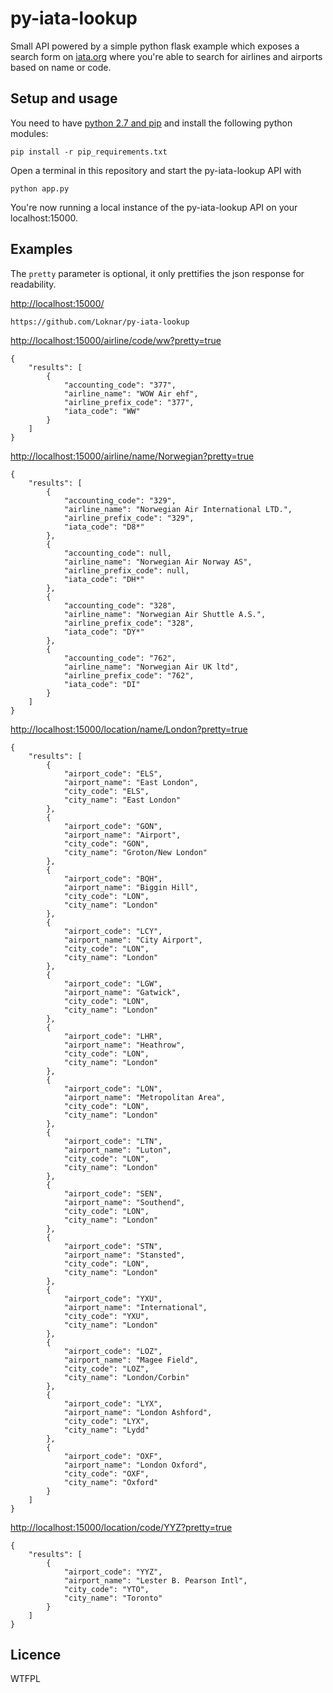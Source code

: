 
# py-iata-lookup

Small API powered by a simple python flask example which exposes a search form on [iata.org](http://www.iata.org/publications/Pages/code-search.aspx) where you're able to search for airlines and airports based on name or code.

## Setup and usage

You need to have [python 2.7 and pip](http://docs.python-guide.org/en/latest/starting/install/win/) and install the following python modules:

	pip install -r pip_requirements.txt

Open a terminal in this repository and start the py-iata-lookup API with

	python app.py

You're now running a local instance of the py-iata-lookup API on your localhost:15000.

## Examples

The `pretty` parameter is optional, it only prettifies the json response for readability.

[http://localhost:15000/](http://localhost:15000/)

	https://github.com/Loknar/py-iata-lookup

[http://localhost:15000/airline/code/ww?pretty=true](http://localhost:15000/airline/code/ww?pretty=true)

	{
		"results": [
			{
				"accounting_code": "377", 
				"airline_name": "WOW Air ehf", 
				"airline_prefix_code": "377", 
				"iata_code": "WW"
			}
		]
	}

[http://localhost:15000/airline/name/Norwegian?pretty=true](http://localhost:15000/airline/name/Norwegian?pretty=true)

	{
		"results": [
			{
				"accounting_code": "329", 
				"airline_name": "Norwegian Air International LTD.", 
				"airline_prefix_code": "329", 
				"iata_code": "D8*"
			}, 
			{
				"accounting_code": null, 
				"airline_name": "Norwegian Air Norway AS", 
				"airline_prefix_code": null, 
				"iata_code": "DH*"
			}, 
			{
				"accounting_code": "328", 
				"airline_name": "Norwegian Air Shuttle A.S.", 
				"airline_prefix_code": "328", 
				"iata_code": "DY*"
			}, 
			{
				"accounting_code": "762", 
				"airline_name": "Norwegian Air UK ltd", 
				"airline_prefix_code": "762", 
				"iata_code": "DI"
			}
		]
	}

[http://localhost:15000/location/name/London?pretty=true](http://localhost:15000/location/name/London?pretty=true)

	{
		"results": [
			{
				"airport_code": "ELS", 
				"airport_name": "East London", 
				"city_code": "ELS", 
				"city_name": "East London"
			}, 
			{
				"airport_code": "GON", 
				"airport_name": "Airport", 
				"city_code": "GON", 
				"city_name": "Groton/New London"
			}, 
			{
				"airport_code": "BQH", 
				"airport_name": "Biggin Hill", 
				"city_code": "LON", 
				"city_name": "London"
			}, 
			{
				"airport_code": "LCY", 
				"airport_name": "City Airport", 
				"city_code": "LON", 
				"city_name": "London"
			}, 
			{
				"airport_code": "LGW", 
				"airport_name": "Gatwick", 
				"city_code": "LON", 
				"city_name": "London"
			}, 
			{
				"airport_code": "LHR", 
				"airport_name": "Heathrow", 
				"city_code": "LON", 
				"city_name": "London"
			}, 
			{
				"airport_code": "LON", 
				"airport_name": "Metropolitan Area", 
				"city_code": "LON", 
				"city_name": "London"
			}, 
			{
				"airport_code": "LTN", 
				"airport_name": "Luton", 
				"city_code": "LON", 
				"city_name": "London"
			}, 
			{
				"airport_code": "SEN", 
				"airport_name": "Southend", 
				"city_code": "LON", 
				"city_name": "London"
			}, 
			{
				"airport_code": "STN", 
				"airport_name": "Stansted", 
				"city_code": "LON", 
				"city_name": "London"
			}, 
			{
				"airport_code": "YXU", 
				"airport_name": "International", 
				"city_code": "YXU", 
				"city_name": "London"
			}, 
			{
				"airport_code": "LOZ", 
				"airport_name": "Magee Field", 
				"city_code": "LOZ", 
				"city_name": "London/Corbin"
			}, 
			{
				"airport_code": "LYX", 
				"airport_name": "London Ashford", 
				"city_code": "LYX", 
				"city_name": "Lydd"
			}, 
			{
				"airport_code": "OXF", 
				"airport_name": "London Oxford", 
				"city_code": "OXF", 
				"city_name": "Oxford"
			}
		]
	}

[http://localhost:15000/location/code/YYZ?pretty=true](http://localhost:15000/location/code/YYZ?pretty=true)

	{
		"results": [
			{
				"airport_code": "YYZ", 
				"airport_name": "Lester B. Pearson Intl", 
				"city_code": "YTO", 
				"city_name": "Toronto"
			}
		]
	}

## Licence

WTFPL
